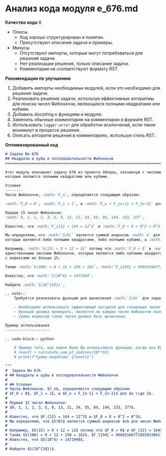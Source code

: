# Анализ кода модуля e_676.md

**Качество кода**
8
- Плюсы
    - Код хорошо структурирован и понятен.
    - Присутствуют описания задачи и примеры.
- Минусы
    - Отсутствуют импорты, которые могут потребоваться для решения задачи.
    - Нет реализации решения, только описание задачи.
    - Комментарии не соответствуют формату RST.

**Рекомендации по улучшению**
1.  Добавить импорты необходимых модулей, если это необходимо для решения задачи.
2.  Реализовать решение задачи, используя эффективные алгоритмы для поиска чисел Фибоначчи, являющихся полными квадратами или кубами.
3.  Добавить docstring к функциям и модулю.
4.  Заменить обычные комментарии на комментарии в формате RST.
5.  Использовать `logger.error` для обработки исключений, если такие возникнут в процессе решения.
6.  Описать алгоритм решения в комментариях, используя стиль RST.

**Оптимизированный код**
```markdown
# Задача No 676
## Квадраты и кубы в последовательности Фибоначчи
=========================================================================================

Этот модуль описывает задачу 676 из проекта Эйлера, связанную с числами Фибоначчи,
которые являются полными квадратами или кубами.

Условия
--------
Числа Фибоначчи, :math:`F_n`, определяются следующим образом:

:math:`F_0 = 0`, :math:`F_1 = 1`, и :math:`F_n = F_{n-1} + F_{n-2}` для :math:`n \\ge 2`.

Первые 15 чисел Фибоначчи:
:math:`0, 1, 1, 2, 3, 5, 8, 13, 21, 34, 55, 89, 144, 233, 377`.

Известно, что :math:`F_{12} = 144 = 12^2` и :math:`F_0 = 0 = 0^2 = 0^3`.

Мы определяем, что :math:`S(N)` является суммой индексов :math:`n` для чисел Фибоначчи :math:`F_n`,
которые являются либо полными квадратами, либо полными кубами, а :math:`n \\le N`.

Например, :math:`S(15) = 0 + 12 = 12` потому что :math:`F_0 = 0` и :math:`F_{12} = 144` являются
единственными числами Фибоначчи, которые являются либо полными квадратами, либо полными кубами,
с индексами не больше 15.

Также :math:`S(100) = 0 + 12 + 150 = 162`. :math:`F_{150} = 9969216677189303386214405760200` и это является полным квадратом.

Известно, что :math:`S(10^6) = 1471948`.

Найдите :math:`S(10^{18})`.

.. note::
    Требуется реализовать функцию для вычисления :math:`S(N)` для заданного :math:`N = 10^{18}`.

    - Необходимо использовать эффективный алгоритм для генерации чисел Фибоначчи.
    - Функция должна проверять, является ли каждое число Фибоначчи полным квадратом или кубом.
    - Сумма индексов таких чисел должна быть вычислена.

Пример использования
--------------------

.. code-block:: python

    # Пример того, как можно было бы использовать функцию, когда она будет реализована:
    # result = calculate_sum_of_indices(10**18)
    # print(f"Сумма индексов: {result}")

"""
#  Задача No 676
# ## Квадраты и кубы в последовательности Фибоначчи
#
# ## Условия
# Числа Фибоначчи, $F_n$, определяются следующим образом:
# $F_0 = 0$, $F_1 = 1$, и $F_n = F_{n-1} + F_{n-2}$ для $n \\ge 2$.
#
# Первые 15 чисел Фибоначчи:
# $0, 1, 1, 2, 3, 5, 8, 13, 21, 34, 55, 89, 144, 233, 377$.
#
# Известно, что $F_{12} = 144 = 12^2$ и $F_0 = 0 = 0^2 = 0^3$.
# Мы определяем, что $S(N)$ является суммой индексов $n$ для чисел Фибоначчи $F_n$, которые являются либо полными квадратами, либо полными кубами, а $n ≤ N$.
#
# Например, $S(15) = 0 + 12 = 12$ потому что $F_0 = 0$ и $F_{12} = 144$ являются единственными числами Фибоначчи, которые являются либо полными квадратами, либо полными кубами, с индексами не больше 15.
# Также $S(100) = 0 + 12 + 150 = 162$. $F_{150} = 9969216677189303386214405760200$ и это является полным квадратом.
# Известно, что $S(10^6) = 1471948$.
#
# Найдите $S(10^{18})$.
```